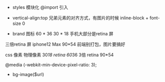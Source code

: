 - styles 模块化
@import 引入

- vertical-align:top
  兄弟元素的对齐方式，有图片的时候
  inline-block + font-size 0 

- brand 图标 60 * 36
30 * 18 手机大部分是retina 屏

三倍retina 屏 iphone12 Max 
90*54 
前端别打包，图片要搞好

css 像素 物理像素 30*18
retina 60*36
3倍 retina 90*54

@media (-webkit-min-device-pixel-ratio: 3);

- bg-image($url)